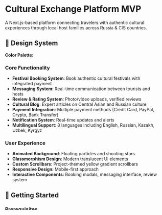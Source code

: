 # Cultural Exchange Platform MVP

A Next.js-based platform connecting travelers with authentic cultural experiences through local host families across Russia & CIS countries.

## 🎨 Design System

**Color Palette:**

### Core Functionality
- **Festival Booking System**: Book authentic cultural festivals with integrated payment
- **Messaging System**: Real-time communication between tourists and hosts
- **Review & Rating System**: Photo/video uploads, verified reviews
- **Cultural Blog**: Expert articles on Central Asian and Russian culture
- **Payment Integration**: Multiple payment methods (Credit Card, PayPal, Crypto, Bank Transfer)
- **Notification System**: Real-time updates and alerts
- **Multilingual Support**: 8 languages including English, Russian, Kazakh, Uzbek, Kyrgyz

### User Experience
- **Animated Background**: Floating particles and shooting stars
- **Glassmorphism Design**: Modern translucent UI elements
- **Custom Scrollbars**: Project-themed yellow gradient scrollbars
- **Responsive Design**: Mobile-first approach
- **Interactive Components**: Booking modals, messaging interface, review system

## 🚀 Getting Started

### Prerequisites
- Node.js 18+ 
- npm or yarn

### Installation

1. Clone the repository:
```bash
git clone <repository-url>
cd cultural-project
```

2. Install dependencies:
```bash
npm install
# or
yarn install
```

3. Run the development server:
```bash
npm run dev
# or
yarn dev
```

4. Open [http://localhost:3000](http://localhost:3000) in your browser

## 🔐 Login Credentials

### Admin Access
- **Username**: `admin`
- **Password**: `adjo1020`
- **Dashboard**: `/dashboard/admin`

### Test Users
- **Tourist**: Any email address → `/dashboard/tourist`
- **Host**: Username containing "host" or "family" → `/dashboard/host`

## 📁 Project Structure

```
├── app/
│   ├── auth/
│   │   ├── login/              # Login page
│   │   └── signup/             # Multi-role signup system
│   │       ├── tourist/        # Tourist registration
│   │       └── host/           # Host family registration
│   ├── dashboard/
│   │   ├── admin/              # Admin panel
│   │   ├── tourist/            # Tourist dashboard
│   │   └── host/               # Host dashboard
│   ├── globals.css             # Global styles & animations
│   ├── layout.tsx              # Root layout
│   └── page.tsx                # Landing page
├── components/
│   ├── BookingModal.tsx        # 3-step booking process
│   ├── MessagingSystem.tsx     # Real-time messaging
│   ├── ReviewSystem.tsx        # Reviews with photo uploads
│   ├── PaymentSystem.tsx       # Multi-method payments
│   ├── NotificationSystem.tsx  # Real-time notifications
│   ├── LanguageSelector.tsx    # Multilingual support
│   ├── CulturalBlog.tsx        # Blog system
│   ├── Festivals.tsx           # Festival showcase
│   ├── Hero.tsx                # Landing hero section
│   ├── InteractiveMap.tsx      # Cultural experiences map
│   ├── Testimonials.tsx        # User testimonials
│   └── Footer.tsx              # Site footer
└── public/                     # Static assets
```

## 🎨 Design System

### Colors
- **Primary Yellow**: `#F4D03F` (CHE brand color)
- **Dark Green**: `#1B4332` (accent color)
- **Background**: Animated gradient with particles
### Landing Page
- Hero section with cultural visuals
- Interactive search with country/city filters
- Map of Russia & CIS countries with family locations
- Two experience paths: General vs Specific cultural activities

### Authentication
- Dual registration: Tourists vs Host Families
- Tourist signup: interests, travel preferences
- Host signup: cultural specialties, location, capacity

### Tourist Dashboard
- Advanced search and filtering
- Grid/Map view toggle
- Family profiles with ratings and specialties
- Booking system integration

### Host Dashboard
- Earnings and booking analytics
- Profile management with photos
- Calendar and availability management
- Guest messaging system

### Admin Panel
- User and host family management
- Booking oversight and analytics
- Host application approval workflow
- Platform statistics and revenue tracking

## 🗺️ Supported Regions

- Russia (Moscow, St. Petersburg)
- Kazakhstan (Almaty)
- Uzbekistan (Tashkent, Samarkand)
- Kyrgyzstan (Bishkek)
- Azerbaijan (Baku)
- Armenia (Yerevan)
- Tajikistan (Dushanbe)

## 🛠️ Tech Stack

- **Framework:** Next.js 14 with App Router
- **Language:** TypeScript
- **Styling:** Tailwind CSS
- **Maps:** Leaflet + React Leaflet
- **Icons:** Lucide React
- **Authentication:** NextAuth.js (planned)
- **Database:** Prisma (planned)
- **Payments:** Stripe (planned)

## 🎯 MVP Roadmap

- [x] Landing page with hero and search
- [x] Interactive map with country highlights
- [x] Authentication system (UI)
- [x] Tourist dashboard with family browsing
- [x] Host dashboard with booking management
- [x] Admin panel for platform oversight
- [ ] Database integration with Prisma
- [ ] Payment system with Stripe
- [ ] Real authentication with NextAuth
- [ ] File upload for host photos
- [ ] Booking calendar integration
- [ ] Messaging system backend

## 🌍 Cultural Focus

The platform emphasizes authentic cultural exchange through:
- Traditional crafts and skills
- Local cuisine and cooking classes
- Music and artistic traditions
- Agricultural and nomadic practices
- Language exchange opportunities
- Historical and cultural tours
